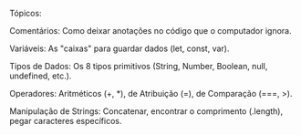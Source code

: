 Tópicos:

Comentários: Como deixar anotações no código que o computador ignora.

Variáveis: As "caixas" para guardar dados (let, const, var).

Tipos de Dados: Os 8 tipos primitivos (String, Number, Boolean, null, undefined, etc.).

Operadores: Aritméticos (+, *), de Atribuição (=), de Comparação (===, >).

Manipulação de Strings: Concatenar, encontrar o comprimento (.length), pegar caracteres específicos.